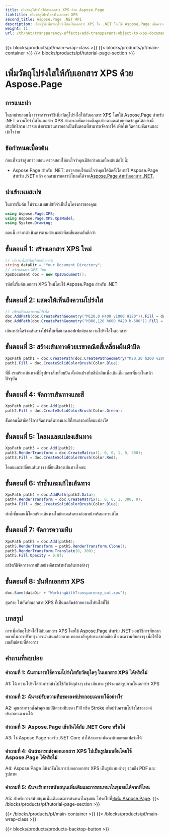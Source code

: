 ```yaml
---
title: เพิ่มวัตถุโปร่งใสให้กับเอกสาร XPS ด้วย Aspose.Page
linktitle: เพิ่มวัตถุโปร่งใสลงในเอกสาร XPS
second_title: Aspose.Page .NET API
description: เรียนรู้วิธีเพิ่มวัตถุโปร่งใสลงในเอกสาร XPS ใน .NET โดยใช้ Aspose.Page เพิ่มความดึงดูดสายตาด้วยคำแนะนำทีละขั้นตอน
weight: 11
url: /th/net/transparency-effects/add-transparent-object-to-xps-document/
---
```


{{< blocks/products/pf/main-wrap-class >}}
{{< blocks/products/pf/main-container >}}
{{< blocks/products/pf/tutorial-page-section >}}

# เพิ่มวัตถุโปร่งใสให้กับเอกสาร XPS ด้วย Aspose.Page

## การแนะนำ

ในบทช่วยสอนนี้ เราจะสำรวจวิธีเพิ่มวัตถุโปร่งใสให้กับเอกสาร XPS โดยใช้ Aspose.Page สำหรับ .NET ความโปร่งใสในเอกสาร XPS สามารถเพิ่มความดึงดูดสายตาและถ่ายทอดข้อมูลได้อย่างมีประสิทธิภาพ เราจะแบ่งกระบวนการออกเป็นขั้นตอนที่สามารถจัดการได้ เพื่อให้เกิดความชัดเจนและเข้าใจง่าย

## ข้อกำหนดเบื้องต้น

ก่อนที่จะเข้าสู่บทช่วยสอน ตรวจสอบให้แน่ใจว่าคุณมีข้อกำหนดเบื้องต้นต่อไปนี้:

-  Aspose.Page สำหรับ .NET: ตรวจสอบให้แน่ใจว่าคุณได้ติดตั้งไลบรารี Aspose.Page สำหรับ .NET แล้ว คุณสามารถดาวน์โหลดได้จาก[Aspose.Page สำหรับเอกสาร .NET](https://reference.aspose.com/page/net/).

## นำเข้าเนมสเปซ

ในการเริ่มต้น ให้รวมเนมสเปซที่จำเป็นในโครงการของคุณ:

```csharp
using Aspose.Page.XPS;
using Aspose.Page.XPS.XpsModel;
using System.Drawing;
```

ตอนนี้ เรามาดำเนินการตามคำแนะนำทีละขั้นตอนกันดีกว่า

## ขั้นตอนที่ 1: สร้างเอกสาร XPS ใหม่

```csharp
// เส้นทางไปยังไดเร็กทอรีเอกสาร
string dataDir = "Your Document Directory";
// สร้างเอกสาร XPS ใหม่
XpsDocument doc = new XpsDocument();
```

รหัสนี้เริ่มต้นเอกสาร XPS ใหม่โดยใช้ Aspose.Page สำหรับ .NET

## ขั้นตอนที่ 2: แสดงให้เห็นถึงความโปร่งใส

```csharp
// เพียงเพื่อแสดงความโปร่งใส
doc.AddPath(doc.CreatePathGeometry("M120,0 H400 v1000 H120")).Fill = doc.CreateSolidColorBrush(Color.Gray);
doc.AddPath(doc.CreatePathGeometry("M300,120 h600 V420 h-600")).Fill = doc.CreateSolidColorBrush(Color.Gray);
```

เส้นเหล่านี้สร้างเส้นทางโปร่งใสเพื่อแสดงเอฟเฟกต์ของความโปร่งใสในเอกสาร

## ขั้นตอนที่ 3: สร้างเส้นทางด้วยเรขาคณิตสี่เหลี่ยมผืนผ้าปิด

```csharp
XpsPath path1 = doc.CreatePath(doc.CreatePathGeometry("M20,20 h200 v200 h-200 z"));
path1.Fill = doc.CreateSolidColorBrush(Color.Blue);
```

ที่นี่ เราสร้างเส้นทางที่มีรูปทรงสี่เหลี่ยมปิด ตั้งค่าแปรงทึบสีน้ำเงินเพื่อเติมเต็ม และเพิ่มลงในหน้าปัจจุบัน

## ขั้นตอนที่ 4: จัดการเส้นทางและสี

```csharp
XpsPath path2 = doc.Add(path1);
path2.Fill = doc.CreateSolidColorBrush(Color.Green);
```

ขั้นตอนนี้สาธิตวิธีการจัดการเส้นทางและสีที่สามารถเปลี่ยนแปลงได้

## ขั้นตอนที่ 5: โคลนและแปลงเส้นทาง

```csharp
XpsPath path3 = doc.Add(path2);
path3.RenderTransform = doc.CreateMatrix(1, 0, 0, 1, 0, 300);
path3.Fill = doc.CreateSolidColorBrush(Color.Red);
```

โคลนและเปลี่ยนเส้นทาง เปลี่ยนสีของเส้นทางโคลน

## ขั้นตอนที่ 6: ทำซ้ำและแก้ไขเส้นทาง

```csharp
XpsPath path4 = doc.AddPath(path2.Data);
path4.RenderTransform = doc.CreateMatrix(1, 0, 0, 1, 300, 0);
path4.Fill = doc.CreateSolidColorBrush(Color.Blue);
```

ทำซ้ำขั้นตอนนี้โดยสร้างเส้นทางใหม่ตามเส้นทางก่อนหน้าพร้อมการแก้ไข

## ขั้นตอนที่ 7: จัดการความทึบ

```csharp
XpsPath path5 = doc.Add(path4);
path5.RenderTransform = path5.RenderTransform.Clone();
path5.RenderTransform.Translate(0, 300);
path5.Fill.Opacity = 0.8f;
```

สาธิตวิธีจัดการความทึบอย่างอิสระสำหรับเส้นทางต่างๆ

## ขั้นตอนที่ 8: บันทึกเอกสาร XPS

```csharp
doc.Save(dataDir + "WorkingWithTransparency_out.xps");
```

สุดท้าย ให้บันทึกเอกสาร XPS ที่เป็นผลลัพธ์ด้วยความโปร่งใสที่ใช้

## บทสรุป

การเพิ่มวัตถุโปร่งใสให้กับเอกสาร XPS โดยใช้ Aspose.Page สำหรับ .NET มอบวิธีการที่หลากหลายในการปรับปรุงการนำเสนอด้วยภาพ ทดลองกับรูปทรงเรขาคณิต สี และความทึบต่างๆ เพื่อให้ได้ผลลัพธ์ตามที่ต้องการ

## คำถามที่พบบ่อย

### คำถามที่ 1: ฉันสามารถใช้ความโปร่งใสกับวัตถุใดๆ ในเอกสาร XPS ได้หรือไม่

A1: ได้ ความโปร่งใสสามารถนำไปใช้กับวัตถุต่างๆ เช่น เส้นทาง รูปร่าง และรูปภาพในเอกสาร XPS

### คำถามที่ 2: ฉันจะปรับความทึบขององค์ประกอบเฉพาะได้อย่างไร

A2: คุณสามารถตั้งค่าคุณสมบัติความทึบของ Fill หรือ Stroke เพื่อปรับความโปร่งใสขององค์ประกอบเฉพาะได้

### คำถามที่ 3: Aspose.Page เข้ากันได้กับ .NET Core หรือไม่

A3: ใช่ Aspose.Page รองรับ .NET Core ทำให้สามารถพัฒนาข้ามแพลตฟอร์มได้

### คำถามที่ 4: ฉันสามารถส่งออกเอกสาร XPS ไปเป็นรูปแบบอื่นโดยใช้ Aspose.Page ได้หรือไม่

A4: Aspose.Page มีฟังก์ชันในการส่งออกเอกสาร XPS เป็นรูปแบบต่างๆ รวมถึง PDF และรูปภาพ

### คำถามที่ 5: ฉันจะรับการสนับสนุนเพิ่มเติมและการสนทนาในชุมชนได้จากที่ไหน

 A5: สำหรับการสนับสนุนเพิ่มเติมและการสนทนาในชุมชน โปรดไปที่[ฟอรั่ม Aspose.Page](https://forum.aspose.com/c/page/39).
{{< /blocks/products/pf/tutorial-page-section >}}

{{< /blocks/products/pf/main-container >}}
{{< /blocks/products/pf/main-wrap-class >}}

{{< blocks/products/products-backtop-button >}}
